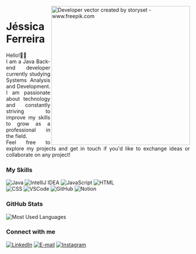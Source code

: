 <img align="right" alt="Developer vector created by storyset - www.freepik.com" height="380" src="https://github.com/jessiferreira/jessiferreira/assets/121064773/f581193c-2922-4a72-b7fd-6a09b3933bf8"> 

<h1>
    <span>Jéssica Ferreira</span>
</h1>

<p align="justify">Hello!👋🏻 <br>
  I am a Java Back-end developer currently studying Systems Analysis and Development. I am passionate about technology and constantly striving to improve my skills to grow as a professional in the field.
<br>
  Feel free to explore my projects and get in touch if you'd like to exchange ideas or collaborate on any project! </p>
<!--
[![Preview](https://img.shields.io/badge/Portfolio-000?style=for-the-badge&logo=github&logoColor=FF00F6)](https://)
[![GitHub Page](https://img.shields.io/badge/jessiferreira.github.io-67136f?style=for-the-badge)](https://)
-->

### My Skills

<p align="left">

![Java](https://img.shields.io/badge/java-%23FF79C6.svg?style=for-the-badge&logo=openjdk&logoColor=8700A2&color=000000)
![IntelliJ IDEA](https://img.shields.io/badge/-IntelliJ%20IDEA-000?style=for-the-badge&logo=intellij%20idea&logoColor=8700A2&color:FFF)
![JavaScript](https://img.shields.io/badge/-JavaScript-000?style=for-the-badge&logo=javascript&logoColor=8700A2&color:FFF)
![HTML](https://img.shields.io/badge/-HTML-000?style=for-the-badge&logo=html5&logoColor=8700A2&color:FFF) <br>
![CSS](https://img.shields.io/badge/-CSS-000?style=for-the-badge&logo=css3&logoColor=8700A2&color:FFF)
![VSCode](https://img.shields.io/badge/-VSCode-000?style=for-the-badge&logo=visual-studio-code&logoColor=8700A2&color:FFF)
![GitHub](https://img.shields.io/badge/-GitHub-000?style=for-the-badge&logo=github&logoColor=8700A2&color:FFF)
![Notion](https://img.shields.io/badge/-Notion-000?style=for-the-badge&logo=notion&logoColor=8700A2&color:FFF)

### GitHub Stats
![Most Used Languages](https://github-readme-stats-jessicas-projects-d9accd72.vercel.app/api/top-langs/?username=jessiferreira&line_height=10&card_width=370&layout=compact&hide_title=false&count_private=true&langs_count=5&show_icons=true&title_color=8700A2&hide=html,css,scss&bg_color=000&text_color=8B8B8B&border_radius=3&border_color=171615&count_private=true)

### Connect with me

[![LinkedIn](https://img.shields.io/badge/-LinkedIn-000?style=for-the-badge&logo=linkedin&logoColor=8700A2&color:FFF)](https://www.linkedin.com/in/jessyferreira/)
[![E-mail](https://img.shields.io/badge/-E--mail-000?style=for-the-badge&logo=mail.ru&logoColor=8700A2&color:FFF)](mailto:contatojessiferreira@gmail.com)
[![Instagram](https://img.shields.io/badge/-Instagram-000?style=for-the-badge&logo=instagram&logoColor=8700A2&color:FFF)](https://www.instagram.com/jessi_ferreira)





